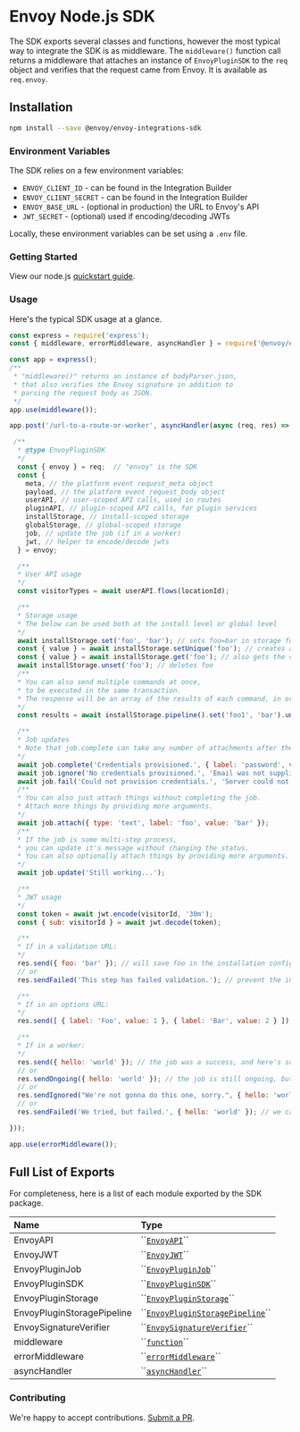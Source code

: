 # Envoy Node.js SDK

The SDK exports several classes and functions, however the most typical way to integrate the SDK is as middleware. The `middleware()` function call returns a middleware that attaches an instance of `EnvoyPluginSDK` to the `req` object and verifies that the request came from Envoy. It is available as `req.envoy`.

## Installation

```bash
npm install --save @envoy/envoy-integrations-sdk
```

### Environment Variables

The SDK relies on a few environment variables:

* `ENVOY_CLIENT_ID` - can be found in the Integration Builder
* `ENVOY_CLIENT_SECRET` - can be found in the Integration Builder
* `ENVOY_BASE_URL` - \(optional in production\) the URL to Envoy's API
* `JWT_SECRET` - \(optional\) used if encoding/decoding JWTs

Locally, these environment variables can be set using a `.env` file.

### Getting Started

View our node.js [quickstart guide](https://developer.envoy.com/dev-hub/docs/nodejs).  

### Usage

Here's the typical SDK usage at a glance.

```javascript
const express = require('express');
const { middleware, errorMiddleware, asyncHandler } = require('@envoy/envoy-integrations-sdk');

const app = express();
/**
 * "middleware()" returns an instance of bodyParser.json,
 * that also verifies the Envoy signature in addition to
 * parsing the request body as JSON.
 */
app.use(middleware());

app.post('/url-to-a-route-or-worker', asyncHandler(async (req, res) => {

 /**
  * @type EnvoyPluginSDK
  */
  const { envoy } = req;  // "envoy" is the SDK
  const {
    meta, // the platform event request_meta object
    payload, // the platform event request_body object
    userAPI, // user-scoped API calls, used in routes
    pluginAPI, // plugin-scoped API calls, for plugin services
    installStorage, // install-scoped storage
    globalStorage, // global-scoped storage
    job, // update the job (if in a worker)
    jwt, // helper to encode/decode jwts
  } = envoy;

  /**
  * User API usage
  */
  const visitorTypes = await userAPI.flows(locationId);

  /**
  * Storage usage
  * The below can be used both at the install level or global level
  */
  await installStorage.set('foo', 'bar'); // sets foo=bar in storage for this install
  const { value } = await installStorage.setUnique('foo'); // creates and returns a unique value for foo
  const { value } = await installStorage.get('foo'); // also gets the current value of foo
  await installStorage.unset('foo'); // deletes foo
  /**
  * You can also send multiple commands at once,
  * to be executed in the same transaction.
  * The response will be an array of the results of each command, in order.
  */
  const results = await installStorage.pipeline().set('foo1', 'bar').unset('foo2').get('foo3').execute();

  /**
  * Job updates
  * Note that job.complete can take any number of attachments after the first argument.
  */
  await job.complete('Credentials provisioned.', { label: 'password', value: 'password' });
  await job.ignore('No credentials provisioned.', 'Email was not supplied.');
  await job.fail('Could not provision credentials.', 'Server could not be reached.');
  /**
  * You can also just attach things without completing the job.
  * Attach more things by providing more arguments.
  */
  await job.attach({ type: 'text', label: 'foo', value: 'bar' });
  /**
  * If the job is some multi-step process,
  * you can update it's message without changing the status.
  * You can also optionally attach things by providing more arguments.
  */
  await job.update('Still working...');

  /**
  * JWT usage
  */
  const token = await jwt.encode(visitorId, '30m');
  const { sub: visitorId } = await jwt.decode(token);

  /**
  * If in a validation URL:
  */
  res.send({ foo: 'bar' }); // will save foo in the installation config.
  // or
  res.sendFailed('This step has failed validation.'); // prevent the installer from progressing.

  /**
  * If in an options URL:
  */
  res.send([ { label: 'Foo', value: 1 }, { label: 'Bar', value: 2 } ]); // display these options in the dropdown.

  /**
  * If in a worker:
  */
  res.send({ hello: 'world' }); // the job was a success, and here's some data about it.
  // or
  res.sendOngoing({ hello: 'world' }); // the job is still ongoing, but here's some data about it.
  // or
  res.sendIgnored("We're not gonna do this one, sorry.", { hello: 'world' }); // doesnt meet the requirements to continue.
  // or
  res.sendFailed('We tried, but failed.', { hello: 'world' }); // we cant continue with this job.

}));

app.use(errorMiddleware());
```

## Full List of Exports

For completeness, here is a list of each module exported by the SDK package.

| Name | Type |
| :--- | :--- |
| EnvoyAPI | \`\`[`EnvoyAPI`]()\`\` |
| EnvoyJWT | \`\`[`EnvoyJWT`]()\`\` |
| EnvoyPluginJob | \`\`[`EnvoyPluginJob`]()\`\` |
| EnvoyPluginSDK | \`\`[`EnvoyPluginSDK`]()\`\` |
| EnvoyPluginStorage | \`\`[`EnvoyPluginStorage`]()\`\` |
| EnvoyPluginStoragePipeline | \`\`[`EnvoyPluginStoragePipeline`]()\`\` |
| EnvoySignatureVerifier | \`\`[`EnvoySignatureVerifier`]()\`\` |
| middleware | \`\`[`function`]()\`\` |
| errorMiddleware | \`\`[`errorMiddleware`]()\`\` |
| asyncHandler | \`\`[`asyncHandler`]()\`\` |

### Contributing

We're happy to accept contributions. [Submit a PR](https://github.com/envoy/envoy-integrations-sdk-nodejs/pulls).

